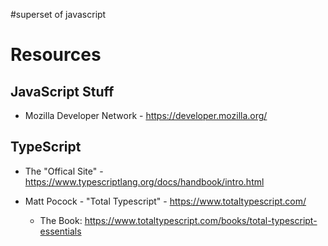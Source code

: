 #superset of javascript
# Resources
 
 
## JavaScript Stuff
 
- Mozilla Developer Network - https://developer.mozilla.org/
 
## TypeScript
- The "Offical Site" - https://www.typescriptlang.org/docs/handbook/intro.html
 
- Matt Pocock - "Total Typescript" - https://www.totaltypescript.com/
    - The Book: https://www.totaltypescript.com/books/total-typescript-essentials